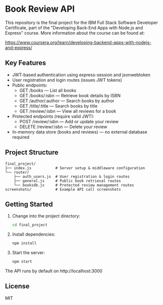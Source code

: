 # Book Review API

This repository is the final project for the IBM Full Stack Software Developer Certificate, part of the "Developing Back-End Apps with Node.js and Express" course. More information about the course can be found at:

https://www.coursera.org/learn/developing-backend-apps-with-nodejs-and-express/

## Key Features
- JWT-based authentication using express-session and jsonwebtoken
- User registration and login routes (issues JWT tokens)
- Public endpoints:
  - GET /books                — List all books
  - GET /books/:isbn          — Retrieve book details by ISBN
  - GET /author/:author       — Search books by author
  - GET /title/:title         — Search books by title
  - GET /review/:isbn         — View all reviews for a book
- Protected endpoints (require valid JWT):
  - POST /review/:isbn        — Add or update your review
  - DELETE /review/:isbn      — Delete your review
- In-memory data store (books and reviews) — no external database required

## Project Structure
```
final_project/
├── index.js           # Server setup & middleware configuration
└── router/
    ├── auth_users.js  # User registration & login routes
    ├── general.js     # Public book retrieval routes
    └── booksdb.js     # Protected review management routes
screenshots/           # Example API call screenshots
```

## Getting Started
1. Change into the project directory:
   ```bash
   cd final_project
   ```
2. Install dependencies:
   ```bash
   npm install
   ```
3. Start the server:
   ```bash
   npm start
   ```
The API runs by default on http://localhost:3000

## License
MIT
